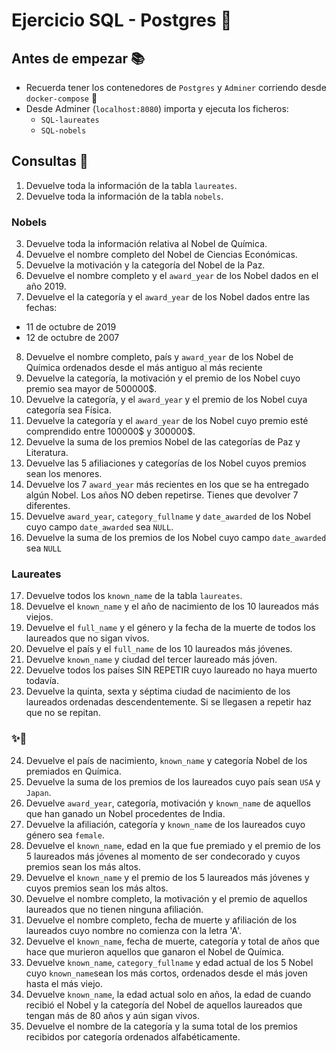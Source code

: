 # Ejercicio SQL - Postgres 🐘

## Antes de empezar 📚

- Recuerda tener los contenedores de `Postgres` y `Adminer` corriendo desde `docker-compose` 🐳
- Desde Adminer (`localhost:8080`) importa y ejecuta los ficheros:
  - `SQL-laureates`
  - `SQL-nobels`

## Consultas 📝

1. Devuelve toda la información de la tabla `laureates`.
2. Devuelve toda la información de la tabla `nobels`.

### Nobels

3. Devuelve toda la información relativa al Nobel de Química.
4. Devuelve el nombre completo del Nobel de Ciencias Económicas.
5. Devuelve la motivación y la categoría del Nobel de la Paz.
6. Devuelve el nombre completo y el `award_year` de los Nobel dados en el año 2019.
7. Devuelve el la categoría y el `award_year` de los Nobel dados entre las fechas:
  - 11 de octubre de 2019
  - 12 de octubre de 2007

8. Devuelve el nombre completo, país y `award_year` de los Nobel de Química ordenados desde el más antiguo al más reciente
9. Devuelve la categoría, la motivación y el premio de los Nobel cuyo premio sea mayor de 500000$.
10. Devuelve la categoría, y el `award_year` y el premio de los Nobel cuya categoría sea Física.
11. Devuelve la categoría y el `award_year` de los Nobel cuyo premio esté comprendido entre 100000$ y 300000$.
12. Devuelve la suma de los premios Nobel de las categorías de Paz y Literatura.
13. Devuelve las 5 afiliaciones y categorías de los Nobel cuyos premios sean los menores.
14. Devuelve los 7 `award_year` más recientes en los que se ha entregado algún Nobel. Los años NO deben repetirse. Tienes que devolver 7 diferentes.
15. Devuelve `award_year`, `category_fullname` y `date_awarded` de los Nobel cuyo campo `date_awarded` sea `NULL`.
16. Devuelve la suma de los premios de los Nobel cuyo campo `date_awarded` sea `NULL`

### Laureates

17. Devuelve todos los `known_name` de la tabla `laureates`.
18. Devuelve el `known_name` y el año de nacimiento de los 10 laureados más viejos.
19. Devuelve el `full_name` y el género y la fecha de la muerte de todos los laureados que no sigan vivos.
20. Devuelve el país y el `full_name` de los 10 laureados más jóvenes.
21. Devuelve `known_name` y ciudad del tercer laureado más jóven.
22. Devuelve todos los países SIN REPETIR cuyo laureado no haya muerto todavía.
23. Devuelve la quinta, sexta y séptima ciudad de nacimiento de los laureados ordenadas descendentemente. Si se llegasen a repetir haz que no se repitan.

### ✨🎉

24. Devuelve el país de nacimiento, `known_name` y categoría Nobel de los premiados en Química.
25. Devuelve la suma de los premios de los laureados cuyo país sean `USA` y `Japan`.
26. Devuelve `award_year`, categoría, motivación y `known_name` de aquellos que han ganado un Nobel procedentes de India.
27. Devuelve la afiliación, categoría y `known_name` de los laureados cuyo género sea `female`.
28. Devuelve el `known_name`, edad en la que fue premiado y el premio de los 5 laureados más jóvenes al momento de ser condecorado y cuyos premios sean los más altos.
29. Devuelve el `known_name` y el premio de los 5 laureados más jóvenes y cuyos premios sean los más altos.
30. Devuelve el nombre completo, la motivación y el premio de aquellos laureados que no tienen ninguna afiliación.
31. Devuelve el nombre completo, fecha de muerte y afiliación de los laureados cuyo nombre no comienza con la letra 'A'.
32. Devuelve el `known_name`, fecha de muerte, categoría y total de años que hace que murieron aquellos que ganaron el Nobel de Química.
33. Devuelve `known_name`, `category_fullname` y edad actual de los 5 Nobel cuyo `known_name`sean los más cortos, ordenados desde el más joven hasta el más viejo.
34. Devuelve `known_name`, la edad actual solo en años, la edad de cuando recibió el Nobel y la categoría del Nobel de aquellos laureados que tengan más de 80 años y aún sigan vivos.
35. Devuelve el nombre de la categoría y la suma total de los premios recibidos por categoría ordenados alfabéticamente.
